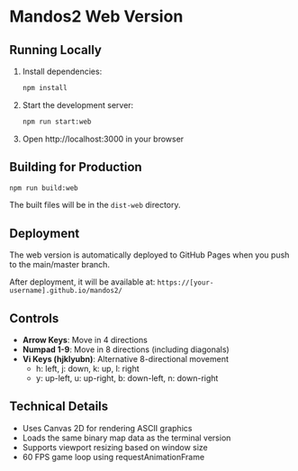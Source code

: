 # Mandos2 Web Version

## Running Locally

1. Install dependencies:
   ```bash
   npm install
   ```

2. Start the development server:
   ```bash
   npm run start:web
   ```

3. Open http://localhost:3000 in your browser

## Building for Production

```bash
npm run build:web
```

The built files will be in the `dist-web` directory.

## Deployment

The web version is automatically deployed to GitHub Pages when you push to the main/master branch.

After deployment, it will be available at: `https://[your-username].github.io/mandos2/`

## Controls

- **Arrow Keys**: Move in 4 directions
- **Numpad 1-9**: Move in 8 directions (including diagonals)
- **Vi Keys (hjklyubn)**: Alternative 8-directional movement
  - h: left, j: down, k: up, l: right
  - y: up-left, u: up-right, b: down-left, n: down-right

## Technical Details

- Uses Canvas 2D for rendering ASCII graphics
- Loads the same binary map data as the terminal version
- Supports viewport resizing based on window size
- 60 FPS game loop using requestAnimationFrame